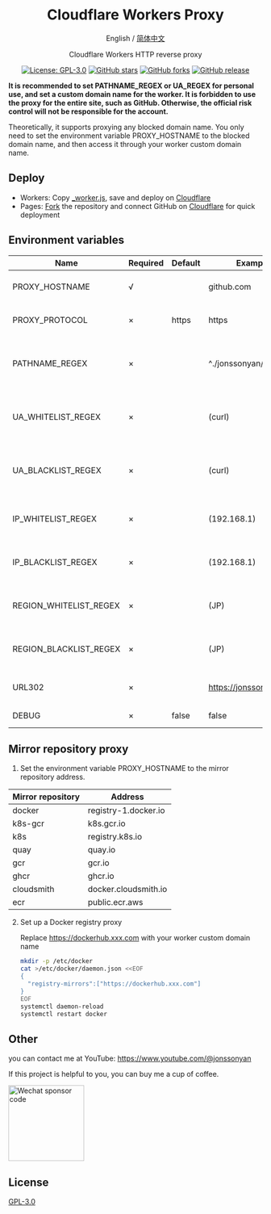 <div align="center">

<h1 align="center">Cloudflare Workers Proxy</h1>

English / [简体中文](README.md)

Cloudflare Workers HTTP reverse proxy

<p>
<a href="https://www.gnu.org/licenses/gpl-3.0.html"><img src="https://img.shields.io/github/license/jonssonyan/cf-workers-proxy" alt="License: GPL-3.0"></a>
<a href="https://github.com/jonssonyan/cf-workers-proxy/stargazers"><img src="https://img.shields.io/github/stars/jonssonyan/cf-workers-proxy" alt="GitHub stars"></a>
<a href="https://github.com/jonssonyan/cf-workers-proxy/forks"><img src="https://img.shields.io/github/forks/jonssonyan/cf-workers-proxy" alt="GitHub forks"></a>
<a href="https://github.com/jonssonyan/cf-workers-proxy/releases"><img src="https://img.shields.io/github/v/release/jonssonyan/cf-workers-proxy" alt="GitHub release"></a>
</p>

</div>

**It is recommended to set PATHNAME_REGEX or UA_REGEX for personal use, and set a custom domain name for the worker. It
is forbidden to use the proxy for the entire site, such as GitHub. Otherwise, the official risk control will not be
responsible for the account.**

Theoretically, it supports proxying any blocked domain name. You only need to set the environment variable
PROXY_HOSTNAME to the blocked domain name, and then access it through your worker custom domain name.

## Deploy

- Workers: Copy [_worker.js](_worker.js), save and deploy on [Cloudflare](https://www.cloudflare.com)
- Pages: [Fork](https://github.com/jonssonyan/cf-workers-proxy/fork) the repository and connect GitHub on [Cloudflare](https://www.cloudflare.com) for quick deployment

## Environment variables

| Name                   | Required | Default | Example                | Remark                                      |
|------------------------|----------|---------|------------------------|---------------------------------------------|
| PROXY_HOSTNAME         | √        |         | github.com             | Proxy address hostname                      |
| PROXY_PROTOCOL         | ×        | https   | https                  | Proxy address protocol                      |
| PATHNAME_REGEX         | ×        |         | ^./jonssonyan/         | Regular expression for proxy address path   |
| UA_WHITELIST_REGEX     | ×        |         | (curl)                 | Regular expression for User-Agent whitelist |
| UA_BLACKLIST_REGEX     | ×        |         | (curl)                 | Regular expression for User-Agent blacklist |
| IP_WHITELIST_REGEX     | ×        |         | (192.168.1)            | Regular expression for IP whitelist         |
| IP_BLACKLIST_REGEX     | ×        |         | (192.168.1)            | Regular expression for IP blacklist         |
| REGION_WHITELIST_REGEX | ×        |         | (JP)                   | Regular expression for region whitelist     |
| REGION_BLACKLIST_REGEX | ×        |         | (JP)                   | Regular expression for region blacklist     |
| URL302                 | ×        |         | https://jonssonyan.com | 302 Redirect address                        |
| DEBUG                  | ×        | false   | false                  | Enable DEBUG                                |

## Mirror repository proxy

1. Set the environment variable PROXY_HOSTNAME to the mirror repository address.

| Mirror repository | Address              |     
|-------------------|----------------------|
| docker            | registry-1.docker.io |   
| k8s-gcr           | k8s.gcr.io           |   
| k8s               | registry.k8s.io      |    
| quay              | quay.io              |   
| gcr               | gcr.io               |  
| ghcr              | ghcr.io              |   
| cloudsmith        | docker.cloudsmith.io |   
| ecr               | public.ecr.aws       |  

2. Set up a Docker registry proxy

   Replace https://dockerhub.xxx.com with your worker custom domain name

   ```bash
   mkdir -p /etc/docker
   cat >/etc/docker/daemon.json <<EOF
   {
     "registry-mirrors":["https://dockerhub.xxx.com"]
   }
   EOF
   systemctl daemon-reload
   systemctl restart docker
   ```

## Other

you can contact me at YouTube: https://www.youtube.com/@jonssonyan

If this project is helpful to you, you can buy me a cup of coffee.

<img src="https://github.com/jonssonyan/install-script/assets/46235235/cce90c48-27d3-492c-af3e-468b656bdd06" width="150" alt="Wechat sponsor code" title="Wechat sponsor code"/>

## License

[GPL-3.0](LICENSE)
